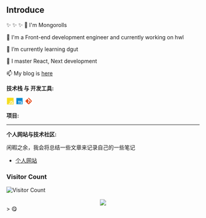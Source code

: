 ## Introduce
✨ ✨ ✨
 👋 I'm Mongorolls 
 
🔭 I'm a Front-end development engineer and currently working on hwl

🌱 I’m currently learning dgut

🤔 I master React, Next development

📫 My blog is [here](https://Mongorolls.cn)



**技术栈 与 开发工具:**

<code><img height="20" src="https://github.com/likaia/likaia/blob/main/JavaScript.png"></code>
<code><img height="20" src="https://github.com/likaia/likaia/blob/main/typescript.png"></code>
<code><img height="20" src="https://github.com/likaia/likaia/blob/main/git.png"></code>

**项目:**

----------


**个人网站与技术社区:**

闲暇之余，我会将总结一些文章来记录自己的一些笔记

* [个人网站](https://www.mongorolls.cn/)

### Visitor Count


![Visitor Count](https://profile-counter.glitch.me/Mongorolls/count.svg)
<div align="center">
<img src="https://komarev.com/ghpvc/?username=MongoRolls&&style=flat-square" align="center" />
</div>
> 😋 
